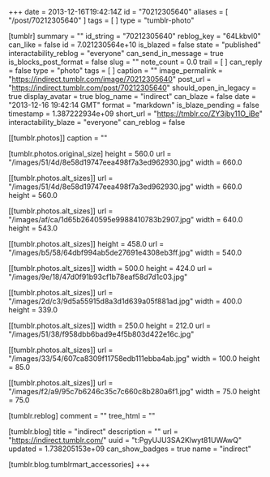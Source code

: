 +++
date = 2013-12-16T19:42:14Z
id = "70212305640"
aliases = [ "/post/70212305640" ]
tags = [ ]
type = "tumblr-photo"

[tumblr]
summary = ""
id_string = "70212305640"
reblog_key = "64Lkbvl0"
can_like = false
id = 7.021230564e+10
is_blazed = false
state = "published"
interactability_reblog = "everyone"
can_send_in_message = true
is_blocks_post_format = false
slug = ""
note_count = 0.0
trail = [ ]
can_reply = false
type = "photo"
tags = [ ]
caption = ""
image_permalink = "https://indirect.tumblr.com/image/70212305640"
post_url = "https://indirect.tumblr.com/post/70212305640"
should_open_in_legacy = true
display_avatar = true
blog_name = "indirect"
can_blaze = false
date = "2013-12-16 19:42:14 GMT"
format = "markdown"
is_blaze_pending = false
timestamp = 1.387222934e+09
short_url = "https://tmblr.co/ZY3jby11O_iBe"
interactability_blaze = "everyone"
can_reblog = false

[[tumblr.photos]]
caption = ""

[tumblr.photos.original_size]
height = 560.0
url = "/images/51/4d/8e58d19747eea498f7a3ed962930.jpg"
width = 660.0

[[tumblr.photos.alt_sizes]]
url = "/images/51/4d/8e58d19747eea498f7a3ed962930.jpg"
width = 660.0
height = 560.0

[[tumblr.photos.alt_sizes]]
url = "/images/af/ca/1d65b2640595e9988410783b2907.jpg"
width = 640.0
height = 543.0

[[tumblr.photos.alt_sizes]]
height = 458.0
url = "/images/b5/58/64dbf994ab5de27691e4308eb3ff.jpg"
width = 540.0

[[tumblr.photos.alt_sizes]]
width = 500.0
height = 424.0
url = "/images/9e/18/47d0f91b93cf1b78eaf58d7d1c03.jpg"

[[tumblr.photos.alt_sizes]]
url = "/images/2d/c3/9d5a55915d8a3d1d639a05f881ad.jpg"
width = 400.0
height = 339.0

[[tumblr.photos.alt_sizes]]
width = 250.0
height = 212.0
url = "/images/51/38/f958dbb6bad9e4f5b803d422e16c.jpg"

[[tumblr.photos.alt_sizes]]
url = "/images/33/54/607ca8309f11758edb111ebba4ab.jpg"
width = 100.0
height = 85.0

[[tumblr.photos.alt_sizes]]
url = "/images/f2/a9/95c7b6246c35c7c660c8b280a6f1.jpg"
width = 75.0
height = 75.0

[tumblr.reblog]
comment = ""
tree_html = ""

[tumblr.blog]
title = "indirect"
description = ""
url = "https://indirect.tumblr.com/"
uuid = "t:PgyUJU3SA2Klwyt81UWAwQ"
updated = 1.738205153e+09
can_show_badges = true
name = "indirect"

[tumblr.blog.tumblrmart_accessories]
+++
